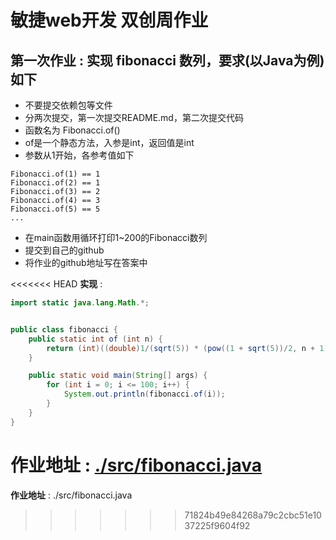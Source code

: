 # 敏捷web开发 双创周作业



## 第一次作业 : 实现 fibonacci 数列，要求(以Java为例)如下

- 不要提交依赖包等文件
- 分两次提交，第一次提交README.md，第二次提交代码
- 函数名为 Fibonacci.of()
- of是一个静态方法，入参是int，返回值是int
- 参数从1开始，各参考值如下

```
Fibonacci.of(1) == 1
Fibonacci.of(2) == 1
Fibonacci.of(3) == 2
Fibonacci.of(4) == 3
Fibonacci.of(5) == 5
...
```

- 在main函数用循环打印1~200的Fibonacci数列
- 提交到自己的github
- 将作业的github地址写在答案中

<<<<<<< HEAD
**实现** : 

```java
import static java.lang.Math.*;


public class fibonacci {
    public static int of (int n) {
        return (int)((double)1/(sqrt(5)) * (pow((1 + sqrt(5))/2, n + 1) - pow((1 - sqrt(5))/2, n + 1)));
    }

    public static void main(String[] args) {
        for (int i = 0; i <= 100; i++) {
            System.out.println(fibonacci.of(i));
        }
    }
}
```



**作业地址** :  [./src/fibonacci.java]() 
=======
**作业地址** :  ./src/fibonacci.java
>>>>>>> 71824b49e84268a79c2cbc51e1037225f9604f92



